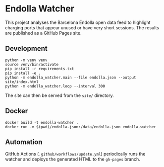 # Endolla Watcher

This project analyses the Barcelona Endolla open data feed to highlight charging
ports that appear unused or have very short sessions. The results are published
as a GitHub Pages site.

## Development

```
python -m venv venv
source venv/bin/activate
pip install -r requirements.txt
pip install -e .
python -m endolla_watcher.main --file endolla.json --output site/index.html
python -m endolla_watcher.loop --interval 300
```

The site can then be served from the `site/` directory.

## Docker

```
docker build -t endolla-watcher .
docker run -v $(pwd)/endolla.json:/data/endolla.json endolla-watcher
```

## Automation

GitHub Actions (`.github/workflows/update.yml`) periodically runs the watcher
and deploys the generated HTML to the `gh-pages` branch.

